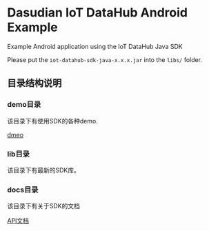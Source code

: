 # Dasudian IoT DataHub Android Example

Example Android application using the IoT DataHub Java SDK

Please put the `iot-datahub-sdk-java-x.x.x.jar` into the `libs/` folder.

## 目录结构说明

### demo目录
该目录下有使用SDK的各种demo.

[dmeo](./demo/src/com/dasudian/iot_datahub_sdk_demo_android/MainActivity.java)

### lib目录
该目录下有最新的SDK库。

### docs目录
该目录下有关于SDK的文档

[API文档](./docs/API.md)